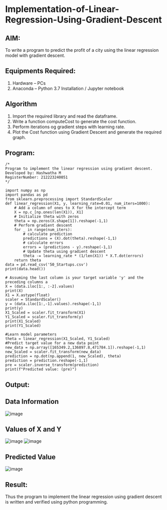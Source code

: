 # Implementation-of-Linear-Regression-Using-Gradient-Descent

## AIM:
To write a program to predict the profit of a city using the linear regression model with gradient descent.

## Equipments Required:
1. Hardware – PCs
2. Anaconda – Python 3.7 Installation / Jupyter notebook

## Algorithm
1. Import the required library and read the dataframe.
2. Write a function computeCost to generate the cost function.
3. Perform iterations og gradient steps with learning rate.
4. Plot the Cost function using Gradient Descent and generate the required graph.

## Program:
```
/*
Program to implement the linear regression using gradient descent.
Developed by: Hashwatha M
RegisterNumber: 212223240051
*/
```
```
import numpy as np
import pandas as pd
from sklearn.preprocessing import StandardScaler
def linear_regression(X1, y, learning_rate=0.01, num_iters=1000):
    # Add a column of ones to X for the intercept term
    X = np.c_[np.ones(len(X1)), X1]
    # Initialize theta with zeros
    theta = np.zeros(X.shape[1]).reshape(-1,1)
    # Perform gradient descent
    for _ in range(num_iters):
        # calculate prediction
        predictions = (X).dot(theta).reshape(-1,1)
        # calculate errors
        errors = (predictions - y).reshape(-1,1)
        # Update theta using gradient descent
        theta -= learning_rate * (1/len(X1)) * X.T.dot(errors)
    return theta
data = pd.read_csv('50_Startups.csv')
print(data.head())
```
```
# Assuming the last column is your target variable 'y' and the preceding columns a
X = (data.iloc[1:, :-2].values)
print(X)
X1 = X.astype(float)
scaler = StandardScaler()
y = (data.iloc[1:,-1].values).reshape(-1,1)
print(y)
X1_Scaled = scaler.fit_transform(X1)
Y1_Scaled = scaler.fit_transform(y)
print(X1_Scaled)
print(Y1_Scaled)
```
```
#Learn model parameters
theta = linear_regression(X1_Scaled, Y1_Scaled)
#Predict target value for a new data point
new_data = np.array([165349.2,136897.8,471784.1]).reshape(-1,1)
new_Scaled = scaler.fit_transform(new_data)
prediction = np.dot(np.append(1, new_Scaled), theta)
prediction = prediction.reshape(-1,1)
pre = scaler.inverse_transform(prediction)
print(f"Predicted value: (pre)")
```
## Output:
## Data Information
![image](https://github.com/user-attachments/assets/e8a7e9e0-6dea-4d1d-8aa4-23022b5aeb33)
## Values of X and Y
![image](https://github.com/user-attachments/assets/cf073ebe-0942-40c6-b8f1-4756a2d3895b)
![image](https://github.com/user-attachments/assets/c1de35b6-a5f5-4a53-901f-a8b4eb045fdb)
## Predicted Value
![image](https://github.com/user-attachments/assets/4bf54feb-d06d-4fcf-a798-d90e7df4c61d)
## Result:
Thus the program to implement the linear regression using gradient descent is written and verified using python programming.
